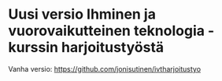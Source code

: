 # Uusi versio Ihminen ja vuorovaikutteinen teknologia -kurssin harjoitustyöstä

Vanha versio: https://github.com/jonisutinen/ivtharjoitustyo
